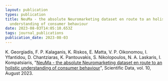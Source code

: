 ```yaml
---
layout: publication
types: publication
title: NeuMa - the absolute Neuromarketing dataset en route to an holistic
  understanding of consumer behaviour
date: 2023-08-03T14:05:10.653Z
tags: journal_publications
publication_date: 2023-08-03
---
```

K. Georgiadis, F. P. Kalaganis, K. Riskos, E. Matta, V. P. Oikonomou, I. Yfantidou, D. Chantziaras, K. Pantouvakis, S. Nikolopoulos, N. A. Laskaris, I. Kompatsiaris, "[NeuMa - the absolute Neuromarketing dataset en route to an holistic understanding of consumer behaviour](https://www.nature.com/articles/s41597-023-02392-9)", Scientific Data, vol. 10, August 2023.  